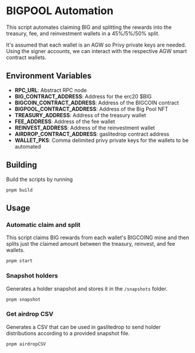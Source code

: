 # BIGPOOL Automation

This script automates claiming BIG and splitting the rewards into the treasury, fee, and reinvestment wallets in a 45%/5%/50% split.

It's assumed that each wallet is an AGW so Privy private keys are needed. Using the signer accounts, we can interact with the respective AGW smart contract wallets.

## Environment Variables

- **RPC_URL**: Abstract RPC node
- **BIG_CONTRACT_ADDRESS**: Address for the erc20 $BIG
- **BIGCOIN_CONTRACT_ADDRESS**: Address of the BIGCOIN contract
- **BIGPOOL_CONTRACT_ADDRESS**: Address of the Big Pool NFT
- **TREASURY_ADDRESS**: Address of the treasury wallet
- **FEE_ADDRESS**: Address of the fee wallet
- **REINVEST_ADDRESS**: Address of the reinvestment wallet
- **AIRDROP_CONTRACT_ADDRESS**: gaslitedrop contract address
- **WALLET_PKS**: Comma delimited privy private keys for the wallets to be automated

## Building

Build the scripts by running

`pnpm build`

## Usage

### Automatic claim and split

This script claims BIG rewards from each wallet's BIGCOING mine and then splits just the claimed amount between the treasury, reinvest, and fee wallets.

`pnpm start`

### Snapshot holders

Generates a holder snapshot and stores it in the `/snapshots` folder.

`pnpm snapshot`

### Get airdrop CSV

Generates a CSV that can be used in gaslitedrop to send holder distributions according to a provided snapshot file.

`pnpm airdropCSV`
